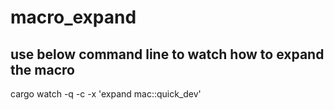 # macro_expand
## use below command line to watch how to expand the macro
cargo watch -q -c -x 'expand mac::quick_dev'
